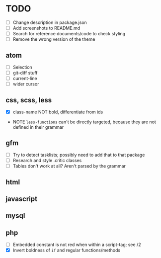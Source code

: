 # TODO

- [ ] Change description in package.json
- [ ] Add screenshots to README.md
- [ ] Search for reference documents/code to check styling
- [ ] Remove the wrong version of the theme

## atom

- [ ] Selection
- [ ] git-diff stuff
- [ ] current-line
- [ ] wider cursor

## css, scss, less

- [x] class-name NOT bold, differentiate from ids
- NOTE `less-functions` can't be directly targeted, because they are not defined in their grammar

## gfm

- [ ] Try to detect tasklists; possibly need to add that to that package
- [ ] Research and style .critic classes
- [ ] Tables don't work at all? Aren't parsed by the grammar

## html

## javascript

## mysql

## php

- [ ] Embedded constant is not red when within a script-tag; see /2
- [x] Invert boldness of `if` and regular functions/methods
